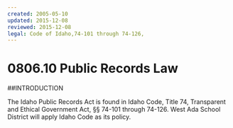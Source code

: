 ```yaml
---
created: 2005-05-10
updated: 2015-12-08
reviewed: 2015-12-08
legal: Code of Idaho,74-101 through 74-126,
---
```


# 0806.10 Public Records Law

##INTRODUCTION

The Idaho Public Records Act is found in Idaho Code, Title 74, Transparent and Ethical Government Act, §§ 74-101
through 74-126. West Ada School District will apply Idaho Code as its policy.

